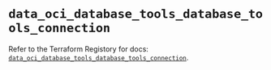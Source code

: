 # `data_oci_database_tools_database_tools_connection`

Refer to the Terraform Registory for docs: [`data_oci_database_tools_database_tools_connection`](https://registry.terraform.io/providers/oracle/oci/6.18.0/docs/data-sources/database_tools_database_tools_connection).
